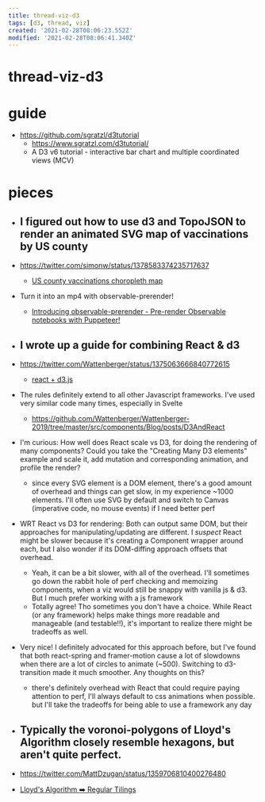 ```yaml
---
title: thread-viz-d3
tags: [d3, thread, viz]
created: '2021-02-28T08:06:23.552Z'
modified: '2021-02-28T08:06:41.340Z'
---
```


# thread-viz-d3

# guide

- https://github.com/sgratzl/d3tutorial
  - https://www.sgratzl.com/d3tutorial/
  - A D3 v6 tutorial - interactive bar chart and multiple coordinated views (MCV)

# pieces

- ## I figured out how to use d3 and TopoJSON to render an animated SVG map of vaccinations by US county
- https://twitter.com/simonw/status/1378583374235717637
  - [US county vaccinations choropleth map](https://observablehq.com/@simonw/us-county-vaccinations-choropleth-map)
- Turn it into an mp4 with observable-prerender!
  - [Introducing observable-prerender - Pre-render Observable notebooks with Puppeteer!](https://observablehq.com/@asg017/introducing-observable-prerender)

- ## I wrote up a guide for combining React & d3
- https://twitter.com/Wattenberger/status/1375063666840772615
  - [react + d3.js](https://wattenberger.com/blog/react-and-d3)
- The rules definitely extend to all other Javascript frameworks. I've used very similar code many times, especially in Svelte 
  - https://github.com/Wattenberger/Wattenberger-2019/tree/master/src/components/Blog/posts/D3AndReact
- I'm curious: How well does React scale vs D3, for doing the rendering of many components? Could you take the "Creating Many D3 elements" example and scale it, add mutation and corresponding animation, and profile the render?
  - since every SVG element is a DOM element, there's a good amount of overhead and things can get slow, in my experience ~1000 elements. I'll often use SVG by default and switch to Canvas (imperative code, no mouse events) if I need better perf
- WRT React vs D3 for rendering: Both can output same DOM, but their approaches for manipulating/updating are different. I *suspect* React might be slower because it's creating a Component wrapper around each, but I also wonder if its DOM-diffing approach offsets that overhead.
  - Yeah, it can be a bit slower, with all of the overhead. I'll sometimes go down the rabbit hole of perf checking and memoizing components, when a viz would still be snappy with vanilla js & d3. But I much prefer working with a js framework
  - Totally agree! Tho sometimes you don't have a choice. While React (or any framework) helps make things more readable and manageable (and testable!!), it's important to realize there might be tradeoffs as well.
- Very nice! I definitely advocated for this approach before, but I've found that both react-spring and framer-motion cause a lot of slowdowns when there are a lot of circles to animate (~500). Switching to d3-transition made it much smoother. Any thoughts on this?
  - there's definitely overhead with React that could require paying attention to perf, I'll always default to css animations when possible. but I'll take the tradeoffs for being able to use a framework any day

- ## Typically the voronoi-polygons of Lloyd's Algorithm closely resemble hexagons, but aren't quite perfect.
- https://twitter.com/MattDzugan/status/1359706810400276480
- [Lloyd's Algorithm ➡️ Regular Tilings](https://observablehq.com/@mattdzugan/lloyds-algorithm-regular-tilings)
